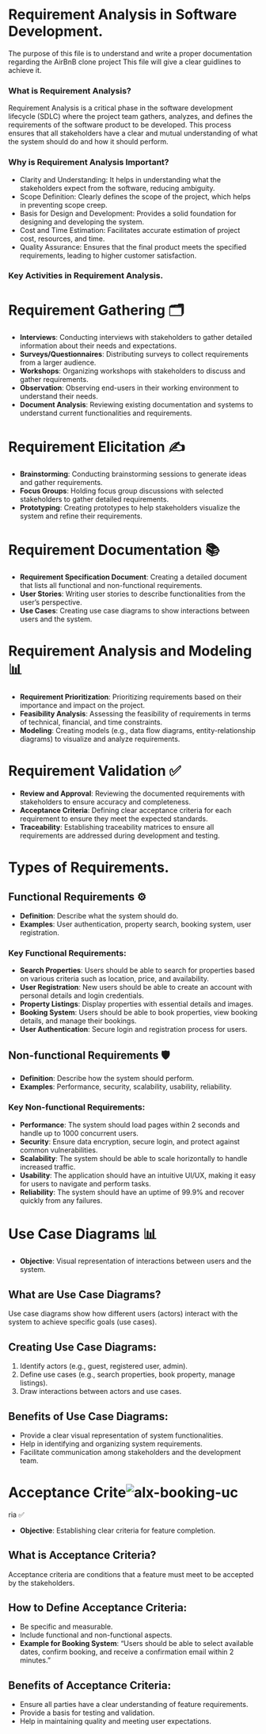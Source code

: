 # Requirement Analysis in Software Development.
The purpose of this file is to understand and write a proper documentation regarding the AirBnB clone project
This file will give a clear guidlines to achieve it.

### What is Requirement Analysis?
Requirement Analysis is a critical phase in the software development lifecycle (SDLC) where the project team gathers, analyzes, and defines the requirements of the software product to be developed. This process ensures that all stakeholders have a clear and mutual understanding of what the system should do and how it should perform.

### Why is Requirement Analysis Important?
- Clarity and Understanding: It helps in understanding what the stakeholders expect from the software, reducing ambiguity.
- Scope Definition: Clearly defines the scope of the project, which helps in preventing scope creep.
- Basis for Design and Development: Provides a solid foundation for designing and developing the system.
- Cost and Time Estimation: Facilitates accurate estimation of project cost, resources, and time.
- Quality Assurance: Ensures that the final product meets the specified requirements, leading to higher customer satisfaction.


### Key Activities in Requirement Analysis.
# Requirement Gathering 🗂️

- **Interviews**: Conducting interviews with stakeholders to gather detailed information about their needs and expectations.
- **Surveys/Questionnaires**: Distributing surveys to collect requirements from a larger audience.
- **Workshops**: Organizing workshops with stakeholders to discuss and gather requirements.
- **Observation**: Observing end-users in their working environment to understand their needs.
- **Document Analysis**: Reviewing existing documentation and systems to understand current functionalities and requirements.

# Requirement Elicitation ✍️
- **Brainstorming**: Conducting brainstorming sessions to generate ideas and gather requirements.
- **Focus Groups**: Holding focus group discussions with selected stakeholders to gather detailed requirements.
- **Prototyping**: Creating prototypes to help stakeholders visualize the system and refine their requirements.
  
# Requirement Documentation 📚
- **Requirement Specification Document**: Creating a detailed document that lists all functional and non-functional requirements.
- **User  Stories**: Writing user stories to describe functionalities from the user’s perspective.
- **Use Cases**: Creating use case diagrams to show interactions between users and the system.
  
# Requirement Analysis and Modeling 📊
- **Requirement Prioritization**: Prioritizing requirements based on their importance and impact on the project.
- **Feasibility Analysis**: Assessing the feasibility of requirements in terms of technical, financial, and time constraints.
- **Modeling**: Creating models (e.g., data flow diagrams, entity-relationship diagrams) to visualize and analyze requirements.

# Requirement Validation ✅
- **Review and Approval**: Reviewing the documented requirements with stakeholders to ensure accuracy and completeness.
- **Acceptance Criteria**: Defining clear acceptance criteria for each requirement to ensure they meet the expected standards.
- **Traceability**: Establishing traceability matrices to ensure all requirements are addressed during development and testing.

# Types of Requirements.
## Functional Requirements ⚙️

- **Definition**: Describe what the system should do.
- **Examples**: User authentication, property search, booking system, user registration.

### Key Functional Requirements:

- **Search Properties**: Users should be able to search for properties based on various criteria such as location, price, and availability.
- **User  Registration**: New users should be able to create an account with personal details and login credentials.
- **Property Listings**: Display properties with essential details and images.
- **Booking System**: Users should be able to book properties, view booking details, and manage their bookings.
- **User  Authentication**: Secure login and registration process for users.

## Non-functional Requirements 🛡️

- **Definition**: Describe how the system should perform.
- **Examples**: Performance, security, scalability, usability, reliability.

### Key Non-functional Requirements:

- **Performance**: The system should load pages within 2 seconds and handle up to 1000 concurrent users.
- **Security**: Ensure data encryption, secure login, and protect against common vulnerabilities.
- **Scalability**: The system should be able to scale horizontally to handle increased traffic.
- **Usability**: The application should have an intuitive UI/UX, making it easy for users to navigate and perform tasks.
- **Reliability**: The system should have an uptime of 99.9% and recover quickly from any failures.

# Use Case Diagrams 📊

- **Objective**: Visual representation of interactions between users and the system.

## What are Use Case Diagrams?

Use case diagrams show how different users (actors) interact with the system to achieve specific goals (use cases).

## Creating Use Case Diagrams:

1. Identify actors (e.g., guest, registered user, admin).
2. Define use cases (e.g., search properties, book property, manage listings).
3. Draw interactions between actors and use cases.

## Benefits of Use Case Diagrams:

- Provide a clear visual representation of system functionalities.
- Help in identifying and organizing system requirements.
- Facilitate communication among stakeholders and the development team.

# Acceptance Crite![alx-booking-uc](https://github.com/user-attachments/assets/34425a8f-6fce-4a94-8d9a-abfd4408efdc)
ria ✅

- **Objective**: Establishing clear criteria for feature completion.

## What is Acceptance Criteria?

Acceptance criteria are conditions that a feature must meet to be accepted by the stakeholders.

## How to Define Acceptance Criteria:

- Be specific and measurable.
- Include functional and non-functional aspects.
- **Example for Booking System**: “Users should be able to select available dates, confirm booking, and receive a confirmation email within 2 minutes.”

## Benefits of Acceptance Criteria:

- Ensure all parties have a clear understanding of feature requirements.
- Provide a basis for testing and validation.
- Help in maintaining quality and meeting user expectations.
